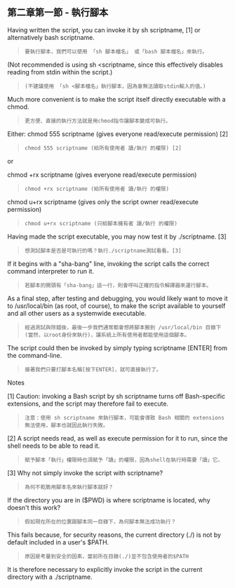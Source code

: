第二章第一節  - 執行腳本
---
Having written the script, you can invoke it by sh scriptname, [1] or alternatively bash scriptname. 
>`要執行腳本，我們可以使用 「sh 腳本檔名」 或「bash 腳本檔名」來執行。`


(Not recommended is using sh <scriptname, since this effectively disables reading from stdin within the script.) 

>`(不建議使用 「sh <腳本檔名」執行腳本，因為會無法讀取stdin輸入的值。)`

Much more convenient is to make the script itself directly executable with a chmod.

>`更方便、直接的執行方法就是用chmod指令讓腳本變成可執行。`

Either:
chmod 555 scriptname (gives everyone read/execute permission) [2]

>`chmod 555 scriptname (給所有使用者 讀/執行 的權限) [2]`

or

chmod +rx scriptname (gives everyone read/execute permission)

>`chmod +rx scriptname (給所有使用者 讀/執行 的權限)`

chmod u+rx scriptname (gives only the script owner read/execute permission)

>`chmod u+rx scriptname (只給腳本擁有者 讀/執行 的權限)`

Having made the script executable, you may now test it by ./scriptname. [3] 

>`想測試腳本是否是可執行的嗎？執行./scriptname測試看看。[3]`

If it begins with a "sha-bang" line, invoking the script calls the correct command interpreter to run it.

>`若腳本的開頭有「sha-bang」這一行，則會呼叫正確的指令解譯器來運行腳本。`

As a final step, after testing and debugging, you would likely want to move it to /usr/local/bin (as root, of course), to make the script available to yourself and all other users as a systemwide executable. 

>`經過測試與除錯後，最後一步我們通常都會想將腳本搬到 /usr/local/bin 目錄下 (當然，以root身份來執行)，讓系統上所有使用者都能使用這個腳本。`

The script could then be invoked by simply typing scriptname [ENTER] from the command-line.

>`接著我們只要打腳本名稱[按下ENTER]，就可直接執行了。`


Notes

[1]	
Caution: invoking a Bash script by sh scriptname turns off Bash-specific extensions, and the script may therefore fail to execute.

>`注意：使用 sh scriptname 來執行腳本，可能會導致 Bash 相關的 extensions 無法使用，腳本也就因此執行失敗。`

[2]	
A script needs read, as well as execute permission for it to run, since the shell needs to be able to read it.

>`賦予腳本「執行」權限時也須賦予「讀」的權限，因為shell在執行時需要「讀」它。`

[3]	
Why not simply invoke the script with scriptname? 

>`為何不乾脆用腳本名來執行腳本就好？`

If the directory you are in ($PWD) is where scriptname is located, why doesn't this work? 

>`假如現在所在的位置跟腳本同一目錄下，為何腳本無法成功執行？`

This fails because, for security reasons, the current directory (./) is not by default included in a user's $PATH. 

>`原因是考量到安全的因素，當前所在目錄(./)並不包含使用者的$PATH`

It is therefore necessary to explicitly invoke the script in the current directory with a ./scriptname.
